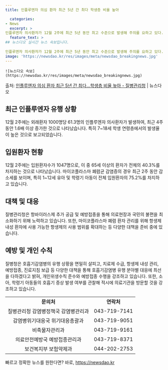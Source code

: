 ```yaml
---
title: 인플루엔자 의심 환자 최근 5년 간 최다 학생층 비율 높아

  categories:
- News
  excerpt: >
인플루엔자 의사환자가 12월 2주에 최근 5년 동안 최고 수준으로 발생해 주의를 요하고 있다. 질병관리청은 …
  feature_text: >
## 뉴스다오 실시간 뉴스 속보입니다.
  
인플루엔자 의사환자가 12월 2주에 최근 5년 동안 최고 수준으로 발생해 주의를 요하고 있다. 질병관리청은 …
image: 'https://newsdao.kr/res/images/meta/newsdao_breakingnews.jpg'
---
```


    ![뉴스다오 속보](https://newsdao.kr/res/images/meta/newsdao_breakingnews.jpg)

<p>출처: <a href="https://newsdao.kr/2812" rel="dofollow">인플루엔자 의심 환자 최근 5년 간 최다…학생층 비율 높아 - 질병관리청</a> | 뉴스다오</p>

<h2 data-ke-size="size26">최근 인플루엔자 유행 상황</h2>
<p data-ke-size="size16">12월 2주에는 외래환자 1000명당 61.3명의 인플루엔자 의사환자가 발생하여, 최근 4주 동안 1.6배 이상 증가한 것으로 나타났습니다. 특히 7~18세 학생 연령층에서의 발생율이 높은 것으로 보고되었습니다.</p>

<h2 data-ke-size="size26">입원환자 현황</h2>
<p data-ke-size="size16">12월 2주에는 입원환자수가 1047명으로, 이 중 65세 이상의 환자가 전체의 40.3%를 차지하는 것으로 나타났습니다. 마이코플라스마 폐렴균 감염증의 경우 최근 2주 동안 감소세를 보이며, 특히 1~12세 유아 및 학령기 아동이 전체 입원환자의 75.2%를 차지하고 있습니다.</p>

<h2 data-ke-size="size26">대책 및 대응</h2>
<p data-ke-size="size16">질병관리청은 항바이러스제 추가 공급 및 예방접종을 통해 의료현장과 국민의 불편을 최소화하기 위해 노력하고 있습니다. 또한, 마이코플라스마 폐렴 환자 관리를 위해 항생제 내성 환자에 사용 가능한 항생제의 사용 범위를 확대하는 등 다양한 대책을 준비 중에 있습니다.</p>

<h2 data-ke-size="size26">예방 및 개인 수칙</h2>
<p data-ke-size="size16">질병청은 호흡기감염병의 유행 상황을 면밀히 살피고, 치료제 수급, 항생제 내성 관리, 예방접종, 진료지침 보급 등 다양한 대책을 통해 호흡기감염병 유행 분야별 대응에 최선을 다하겠다고 밝혀, 개인위생수칙 준수와 예방접종 수행을 강조하고 있습니다. 또한, 소아, 학령기 아동들의 호흡기 증상 발생 여부를 관찰해 적시에 의료기관을 방문할 것을 강조하고 있습니다.</p>
<table>
  <tr>
    <td style="text-align: center; height: 17px;"><b>문의처</b></td>
    <td style="text-align: center; height: 17px;"><b>연락처</b></td>
  </tr>
  <tr>
    <td style="text-align: center;">질병관리청 감염병정책국 감염병관리과</td>
    <td style="text-align: center;">043-719-7141</td>
  </tr>
  <tr>
    <td style="text-align: center;">감염병위기대응국 위기대응총괄과</td>
    <td style="text-align: center;">043-719-9051</td>
  </tr>
  <tr>
    <td style="text-align: center;">비축물자관리과</td>
    <td style="text-align: center;">043-719-9161</td>
  </tr>
  <tr>
    <td style="text-align: center;">의료안전예방국 예방접종관리과</td>
    <td style="text-align: center;">043-719-8371</td>
  </tr>
  <tr>
    <td style="text-align: center;">보건복지부 보험약제과</td>
    <td style="text-align: center;">044-202-2753</td>
  </tr>
</table>
<p data-ke-size="size16"></p> 

빠르고 정확한 뉴스를 원한다면? 바로, <a href="https://newsdao.kr" rel="dofollow">https://newsdao.kr</a>


    

